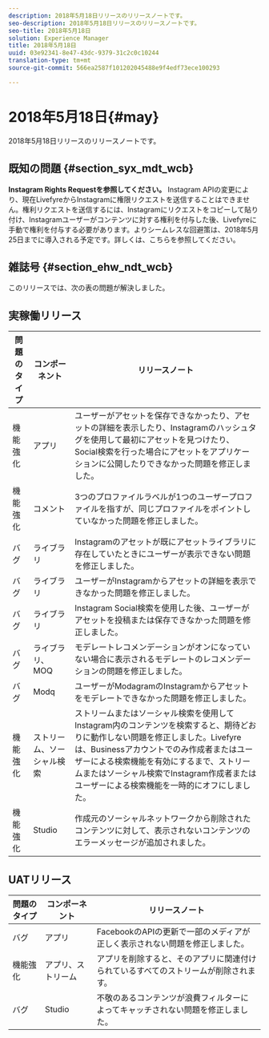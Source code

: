 ```yaml
---
description: 2018年5月18日リリースのリリースノートです。
seo-description: 2018年5月18日リリースのリリースノートです。
seo-title: 2018年5月18日
solution: Experience Manager
title: 2018年5月18日
uuid: 03e92341-8e47-43dc-9379-31c2c0c10244
translation-type: tm+mt
source-git-commit: 566ea2587f101202045488e9f4edf73ece100293

---
```



# 2018年5月18日{#may}

2018年5月18日リリースのリリースノートです。

## 既知の問題 {#section_syx_mdt_wcb}

**Instagram Rights Requestを参照してください。** Instagram APIの変更により、現在LivefyreからInstagramに権限リクエストを送信することはできません。権利リクエストを送信するには、Instagramにリクエストをコピーして貼り付け、Instagramユーザーがコンテンツに対する権利を付与した後、Livefyreに手動で権利を付与する必要があります。よりシームレスな回避策は、2018年5月25日までに導入される予定です。[](/help/using/c-anouncements.md#c_anouncements)詳しくは、こちらを参照してください。

## 雑誌号 {#section_ehw_ndt_wcb}

このリリースでは、次の表の問題が解決しました。

## 実稼働リリース

| **問題のタイプ** | **コンポーネント** | **リリースノート** |
|---|---|---|
| 機能強化 | アプリ | ユーザーがアセットを保存できなかったり、アセットの詳細を表示したり、Instagramのハッシュタグを使用して最初にアセットを見つけたり、Social検索を行った場合にアセットをアプリケーションに公開したりできなかった問題を修正しました。 |
| 機能強化 | コメント | 3つのプロファイルラベルが1つのユーザープロファイルを指すが、同じプロファイルをポイントしていなかった問題を修正しました。 |
| バグ | ライブラリ | Instagramのアセットが既にアセットライブラリに存在していたときにユーザーが表示できない問題を修正しました。 |
| バグ | ライブラリ | ユーザーがInstagramからアセットの詳細を表示できなかった問題を修正しました。 |
| バグ | ライブラリ | Instagram Social検索を使用した後、ユーザーがアセットを投稿または保存できなかった問題を修正しました。 |
| バグ | ライブラリ、MOQ | モデレートレコメンデーションがオンになっていない場合に表示されるモデレートのレコメンデーションの問題を修正しました。 |
| バグ | Modq | ユーザーがModagramのInstagramからアセットをモデレートできなかった問題を修正しました。 |
| 機能強化 | ストリーム、ソーシャル検索 | ストリームまたはソーシャル検索を使用してInstagram内のコンテンツを検索すると、期待どおりに動作しない問題を修正しました。Livefyreは、Businessアカウントでのみ作成者またはユーザーによる検索機能を有効にするまで、ストリームまたはソーシャル検索でInstagram作成者またはユーザーによる検索機能を一時的にオフにしました。 |
| 機能強化 | Studio | 作成元のソーシャルネットワークから削除されたコンテンツに対して、表示されないコンテンツのエラーメッセージが追加されました。 |

## UATリリース

| **問題のタイプ** | **コンポーネント** | **リリースノート** |
|---|---|---|
| バグ | アプリ | FacebookのAPIの更新で一部のメディアが正しく表示されない問題を修正しました。 |
| 機能強化 | アプリ、ストリーム | アプリを削除すると、そのアプリに関連付けられているすべてのストリームが削除されます。 |
| バグ | Studio | 不敬のあるコンテンツが浪費フィルターによってキャッチされない問題を修正しました。 |

